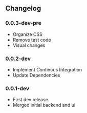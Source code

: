 ## Changelog

### 0.0.3-dev-pre
- Organize CSS
- Remove test code
- Visual changes

### 0.0.2-dev
- Implement Continous Integration
- Update Dependencies

### 0.0.1-dev
- First dev release.
- Merged initial backend and ui
